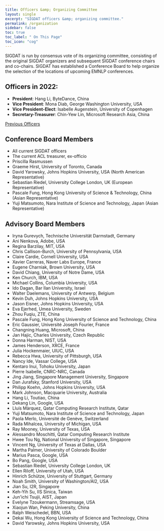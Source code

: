 ```yaml
---
title: Officers &amp; Organizing Committee
layout: single
excerpt: "SIGDAT officers &amp; organizing committee."
permalink: /organization
sidebar: false
toc: true
toc_label: " On This Page"
toc_icon: "cog"
---
```


SIGDAT is run by consensus vote of its organizing committee, consisting of the original SIGDAT organizers and subsequent SIGDAT conference chairs and co-chairs.  SIGDAT has established a Conference Board to help organize the selection of the locations of upcoming EMNLP conferences. 

## Officers in 2022:

- **President**: Hang Li, ByteDance, China<br/>
- **Vice President**: Mona Diab, George Washington University, USA<br/>
- **Vice President-Elect**: Isabelle Augenstein, University of Copenhagen<br/>
- **Secretary-Treasurer**: Chin-Yew Lin, Microsoft Research Asia, China

[Previous Officers](/officers)

## Conference Board Members
- All current SIGDAT officers<br/>
- The current ACL treasurer, ex-officio<br/>
- Priscilla Rasmussen<br/>
- Graeme Hirst, University of Toronto, Canada<br/>
- David Yarowsky, Johns Hopkins University, USA (North American Representative)<br/>
- Sebastian Riedel, University College London, UK (European Representative)<br/>
- Pascale Fung, Hong Kong University of Science &amp; Technology, China (Asian Representative)<br/>
- Yuji Matsumoto, Nara Institute of Science and Technology, Japan (Asian Representative) 

## Advisory Board Members
- Iryna Gurevych, Technische Universität Darmstadt, Germany<br/>
- Ani Nenkova, Adobe, USA<br/> 
- Regina Barzilay, MIT, USA<br/>
- Chris Callison-Burch, University of Pennsylvania, USA<br/>
- Claire Cardie, Cornell University, USA<br/>
- Xavier Carreras, Naver Labs Europe, France<br/>
- Eugene Charniak, Brown University, USA<br/>
- David Chiang, University of Notre Dame, USA<br/>
- Ken Church, IBM, USA<br/>
- Michael Collins, Columbia University, USA<br/>
- Ido Dagan, Bar Ilan University, Israel<br/>
- Walter Daelemans, University of Antwerp, Belgium<br/>
- Kevin Duh, Johns Hopkins University, USA<br/>
- Jason Eisner, Johns Hopkins University, USA<br/>
- Eva Ejerhed, Umea University, Sweden<br/>
- Zhou Fuqiu, ZTE, China<br/>
- Pascale Fung, Hong Kong University of Science and Technology, China<br/>
- Eric Gaussier, Université Joseph Fourier, France<br/>
- Changning Huang, Microsoft, China<br/>
- Jan Hajic, Charles University, Czech Republic<br/>
- Donna Harman, NIST, USA<br/>
- James Henderson, XRCE, France<br/>
- Julia Hockenmaier, UIUC, USA<br/>
- Rebecca Hwa, University of Pittsburgh, USA<br/>
- Nancy Ide, Vassar College, USA<br/>
- Kentaro Inui, Tohoku University, Japan<br/>
- Pierre Isabelle, CNRC-NRC, Canada<br/>
- Jing Jiang, Singapore Management University, Singapore<br/>
- Dan Jurafsky, Stanford University, USA<br/>
- Philipp Koehn, Johns Hopkins University, USA<br/>
- Mark Johnson, Macquarie University, Australia<br/>
- Hang Li, Toutiao, China<br/>
- Dekang Lin, Google, USA<br/>
- Lluís Màrquez, Qatar Computing Research Institute, Qatar<br/>
- Yuji Matsumoto, Nara Institute of Science and Technology, Japan<br/>
- Paola Merlo, Université de Genève, Switzerland<br/>
- Rada Mihalcea, University of Michigan, USA<br/>
- Ray Mooney, University of Texas, USA<br/>
- Alessandro Moschitti, Qatar Computing Research Institute<br/>
- Hwee Tou Ng, National University of Singapore, Singapore<br/>
- Vincent Ng, University of Texas at Dallas, USA<br/>
- Martha Palmer, University of Colorado Boulder<br/>
- Marius Pasca, Google, USA<br/>
- Bo Pang, Google, USA<br/>
- Sebastian Riedel, University College London, UK<br/>
- Ellen Riloff, University of Utah, USA<br/>
- Hinrich Schütze, University of Stuttgart, Germany<br/>
- Noah Smith, University of Washington/AI2, USA<br/>
- Jian Su, I2R, Singapore<br/>
- Keh-Yih Su, IIS Sinica, Taiwan<br/>
- Jun'ichi Tsujii, AIST, Japan<br/>
- Evelyne Tzoukermann, Streamsage, USA<br/>
- Xiaojun Wan, Peking University, China<br/>
- Ralph Weischedel, BBN, USA<br/>
- Dekai Wu, Hong Kong University of Science and Technology, China<br/>
- David Yarowsky, Johns Hopkins University, USA<br/>

